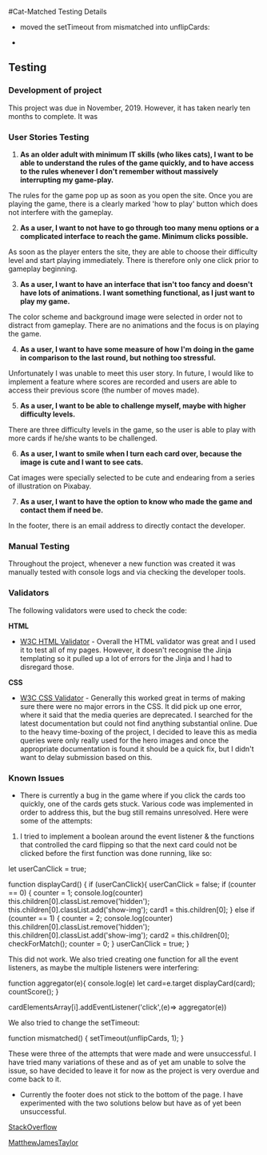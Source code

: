 #Cat-Matched Testing Details

- moved the setTimeout from mismatched into unflipCards:

- 

## Testing

### Development of project

This project was due in November, 2019. However, it has taken nearly ten months to complete. It was 

### User Stories Testing



1) **As an older adult with minimum IT skills (who likes cats), I want to be able to understand the rules of the game quickly, and to have access to the rules whenever I don't remember without massively interrupting my game-play.**

The rules for the game pop up as soon as you open the site. Once you are playing the game, there is a clearly marked 'how to play' button which does not interfere with the gameplay.

2) **As a user, I want to not have to go through too many menu options or a complicated interface to reach the game. Minimum clicks possible.**

As soon as the player enters the site, they are able to choose their difficulty level and start playing immediately. There is therefore only one click prior to gameplay beginning.

3) **As a user, I want to have an interface that isn't too fancy and doesn't have lots of animations. I want something functional, as I just want to play my game.**

The color scheme and background image were selected in order not to distract from gameplay. There are no animations and the focus is on playing the game. 


4) **As a user, I want to have some measure of how I'm doing in the game in comparison to the last round, but nothing too stressful.**

Unfortunately I was unable to meet this user story. In future, I would like to implement a feature where scores are recorded and users are able to access their previous score (the number of moves made).

5) **As a user, I want to be able to challenge myself, maybe with higher difficulty levels.**

There are three difficulty levels in the game, so the user is able to play with more cards if he/she wants to be challenged.



6) **As a user, I want to smile when I turn each card over, because the image is cute and I want to see cats.**

Cat images were specially selected to be cute and endearing from a series of illustration on Pixabay.

7) **As a user, I want to have the option to know who made the game and contact them if need be.**

In the footer, there is an email address to directly contact the developer. 


### Manual Testing

Throughout the project, whenever a new function was created it was manually tested with console logs and via checking the developer tools.



### Validators

The following validators were used to check the code:

**HTML**
- [W3C HTML Validator](https://validator.w3.org) - Overall the HTML validator was great and I used it to test all of my pages. However, it doesn't recognise the Jinja templating so it pulled up a lot of errors for the Jinja and I had to disregard those.

**CSS**
- [W3C CSS Validator](https://jigsaw.w3.org/css-validator/) - Generally this worked great in terms of making sure there were no major errors in the CSS. It did pick up one error, where it said that the media queries are deprecated. I searched for the latest documentation but could not find anything substantial online. Due to the heavy time-boxing of the project, I decided to leave this as media queries were only really used for the hero images and once the appropriate documentation is found it should be a quick fix, but I didn't want to delay submission based on this.


### Known Issues

- There is currently a bug in the game where if you click the cards too quickly, one of the cards gets stuck. Various code was implemented in order to address this, but the bug still remains unresolved. Here were some of the attempts:

1) I tried to implement a boolean around the event listener & the functions that controlled the card flipping so that the next card could not be clicked before the first function was done running, like so:

let userCanClick = true;

function displayCard() {
    if (userCanClick){
        userCanClick = false;
        if (counter == 0) {
            counter = 1;
            console.log(counter)
            this.children[0].classList.remove('hidden');
            this.children[0].classList.add('show-img');
            card1 = this.children[0];
        } else if (counter == 1) {
            counter = 2;
            console.log(counter)
            this.children[0].classList.remove('hidden');
            this.children[0].classList.add('show-img');
            card2 = this.children[0];
            checkForMatch();
            counter = 0;
        }
        userCanClick = true;
    }

This did not work. We also tried creating one function for all the event listeners, as maybe the multiple listeners were interfering:

function aggregator(e){
    console.log(e)
    let card=e.target
    displayCard(card);
    countScore();
}

cardElementsArray[i].addEventListener('click',(e)=> aggregator(e))

We also tried to change the setTimeout:

function mismatched() {
    setTimeout(unflipCards, 1);
}

These were three of the attempts that were made and were unsuccessful. I have tried many variations of these and as of yet am unable to solve the issue, so have decided to leave it for now as the project is very overdue and come back to it.


- Currently the footer does not stick to the bottom of the page. I have experimented with the two solutions below but have as of yet been unsuccessful. 

[StackOverflow](https://stackoverflow.com/questions/16679146/force-footer-on-bottom-on-pages-with-little-content/50659635#50659635)

[MatthewJamesTaylor](https://matthewjamestaylor.com/bottom-footer)


